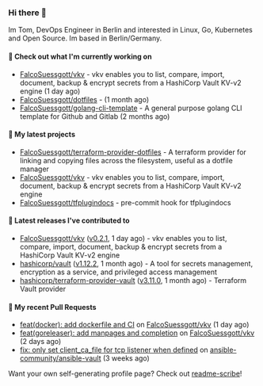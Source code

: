 ### Hi there 👋

Im Tom, DevOps Engineer in Berlin and interested in Linux, Go, Kubernetes and Open Source.
Im based in Berlin/Germany.

#### 👷 Check out what I'm currently working on

- [FalcoSuessgott/vkv](https://github.com/FalcoSuessgott/vkv) - vkv enables you to list, compare, import, document, backup &amp; encrypt secrets from a HashiCorp Vault KV-v2 engine (1 day ago)
- [FalcoSuessgott/dotfiles](https://github.com/FalcoSuessgott/dotfiles) -  (1 month ago)
- [FalcoSuessgott/golang-cli-template](https://github.com/FalcoSuessgott/golang-cli-template) - A general purpose golang CLI  template for Github and Gitlab (2 months ago)

#### 🌱 My latest projects

- [FalcoSuessgott/terraform-provider-dotfiles](https://github.com/FalcoSuessgott/terraform-provider-dotfiles) - A terraform provider for linking and copying files across the filesystem, useful as a dotfile manager
- [FalcoSuessgott/vkv](https://github.com/FalcoSuessgott/vkv) - vkv enables you to list, compare, import, document, backup &amp; encrypt secrets from a HashiCorp Vault KV-v2 engine
- [FalcoSuessgott/tfplugindocs](https://github.com/FalcoSuessgott/tfplugindocs) - pre-commit hook for tfplugindocs

#### 🔭 Latest releases I've contributed to

- [FalcoSuessgott/vkv](https://github.com/FalcoSuessgott/vkv) ([v0.2.1](https://github.com/FalcoSuessgott/vkv/releases/tag/v0.2.1), 1 day ago) - vkv enables you to list, compare, import, document, backup &amp; encrypt secrets from a HashiCorp Vault KV-v2 engine
- [hashicorp/vault](https://github.com/hashicorp/vault) ([v1.12.2](https://github.com/hashicorp/vault/releases/tag/v1.12.2), 1 month ago) - A tool for secrets management, encryption as a service, and privileged access management
- [hashicorp/terraform-provider-vault](https://github.com/hashicorp/terraform-provider-vault) ([v3.11.0](https://github.com/hashicorp/terraform-provider-vault/releases/tag/v3.11.0), 1 month ago) - Terraform Vault provider

#### 🔨 My recent Pull Requests

- [feat(docker): add dockerfile and CI](https://github.com/FalcoSuessgott/vkv/pull/115) on [FalcoSuessgott/vkv](https://github.com/FalcoSuessgott/vkv) (1 day ago)
- [feat(goreleaser): add manpages and completion](https://github.com/FalcoSuessgott/vkv/pull/114) on [FalcoSuessgott/vkv](https://github.com/FalcoSuessgott/vkv) (2 days ago)
- [fix: only set client_ca_file for tcp listener when defined](https://github.com/ansible-community/ansible-vault/pull/320) on [ansible-community/ansible-vault](https://github.com/ansible-community/ansible-vault) (3 weeks ago)

Want your own self-generating profile page? Check out [readme-scribe](https://github.com/muesli/readme-scribe)!